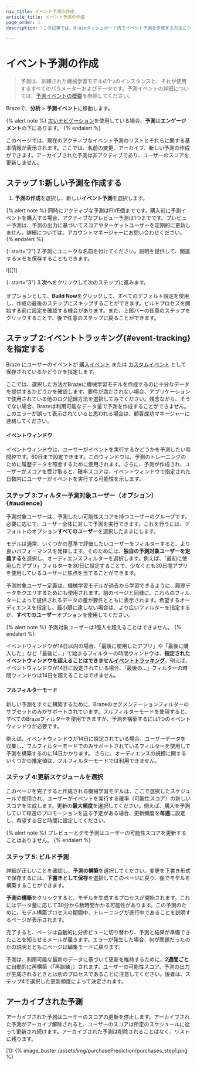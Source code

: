 ```yaml
---
nav_title: イベント予測の作成
article_title: イベント予測の作成
page_order: 1
description: "この記事では、Brazeダッシュボード内でイベント予測を作成する方法について説明します。"

---
```


# イベント予測の作成

> 予測は、訓練された機械学習モデルの1つのインスタンスと、それが使用するすべてのパラメーターおよびデータです。予測イベントの詳細については、[予測イベントの概要]({{site.baseurl}}/user_guide/brazeai/predictive_suite/predictive_events)を参照してください。

Brazeで、**分析** > **予測イベント**に移動します。

{% alert note %}
[古いナビゲーション]({{site.baseurl}}/navigation)を使用している場合、**予測**は**エンゲージメント**の下にあります。
{% endalert %}

このページでは、現在のアクティブなイベント予測のリストとそれらに関する基本情報が表示されます。ここでは、名前の変更、アーカイブ、新しい予測の作成ができます。アーカイブされた予測は非アクティブであり、ユーザーのスコアを更新しません。

## ステップ 1:新しい予測を作成する

1. **予測の作成**を選択し、新しい**イベント予測**を選択します。

{% alert note %}
同時にアクティブな予測はFIVE個までです。購入前に予測イベントを購入する場合、アクティブなプレビュー予測は1つまでです。プレビュー予測は、予測の出力に基づいてスコアやターゲットユーザーを定期的に更新しません。詳細については、アカウントマネージャーにお問い合わせください。
{% endalert %}

{: start="2"}
2\.予測にユニークな名前を付けてください。説明を提供して、関連するメモを保存することもできます。

![][1]

{: start="3"}
3\.**次へ**をクリックして次のステップに進みます。<br><br>オプションとして、**Build Now**をクリックして、すべてのデフォルト設定を使用し、作成の最後のステップにスキップすることができます。ビルドプロセスを開始する前に設定を確認する機会があります。また、上部バーの任意のステップをクリックすることで、後で任意のステップに戻ることができます。

## ステップ 2:イベントトラッキング{#event-tracking}を指定する

Braze にユーザーのイベントが [購入イベント]({{site.baseurl}}/user_guide/data_and_analytics/custom_data/purchase_events/) または [カスタムイベント]({{site.baseurl}}/user_guide/data_and_analytics/custom_data/custom_events/) として保存されているかどうかを指定します。

ここでは、選択した方法がBrazeに機械学習モデルを作成するのに十分なデータを提供するかどうかを確認します。要件が満たされない場合、アプリケーションで使用されている他のログ記録方法を選択してみてください。残念ながら、そうでない場合、Brazeは利用可能なデータ量で予測を作成することができません。このエラーが誤って表示されていると思われる場合は、顧客成功マネージャーに連絡してください。

#### イベントウィンドウ

イベントウィンドウは、ユーザーがイベントを実行するかどうかを予測したい時間枠です。60日まで設定できます。このウィンドウは、予測のトレーニングのために履歴データを照会するために使用されます。さらに、予測が作成され、ユーザーがスコアを受け取ると、確率スコアは、イベントウィンドウで指定された日数内にユーザーがイベントを実行する可能性を示します。

### ステップ 3:フィルター予測対象ユーザー（オプション）{#audience}

予測対象ユーザーは、予測したい可能性スコアを持つユーザーのグループです。必要に応じて、ユーザー全体に対して予測を実行できます。これを行うには、デフォルトのオプション**すべてのユーザー**を選択したままにします。

モデルは通常、いくつかの基準で評価したいユーザーをフィルターすると、より良いパフォーマンスを発揮します。そのためには、**独自の予測対象ユーザーを定義する**を選択し、オーディエンスフィルターを選択します。例えば、「最初に使用したアプリ」フィルターを30日に設定することで、少なくとも30日間アプリを使用しているユーザーに焦点を当てることができます。

予測対象ユーザー定義は、機械学習モデルが過去から学習できるように、履歴データをクエリするためにも使用されます。前のページと同様に、これらのフィルターによって提供されるデータの量が要件とともに表示されます。希望するオーディエンスを指定し、最小限に達しない場合は、より広いフィルターを指定するか、**すべてのユーザー**オプションを使用してください。

{% alert note %}
予測対象ユーザーは1億人を超えることはできません。
{% endalert %}

イベントウィンドウが14日以内の場合、「最後に使用したアプリ」や「最後に購入した」など「最後に...」で始まるフィルターの時間ウィンドウは、**指定されたイベントウィンドウを超えることはできません[イベントトラッキング](#event-tracking)**。例えば、イベントウィンドウが14日に設定されている場合、「最後の...」フィルターの時間ウィンドウは14日を超えることはできません。

#### フルフィルターモード

新しい予測をすぐに構築するために、Brazeのセグメンテーションフィルターのサブセットのみがサポートされています。フルフィルターモードを使用すると、すべてのBrazeフィルターを使用できますが、予測を構築するには1つのイベントウィンドウが必要です。 

例えば、イベントウィンドウが14日に設定されている場合、ユーザーデータを収集し、フルフィルターモードでのみサポートされているフィルターを使用して予測を構築するのに14日かかります。 さらに、オーディエンスの規模に関するいくつかの推定値は、フルフィルターモードでは利用できません。

### ステップ 4:更新スケジュールを選択

このページを完了すると作成される機械学習モデルは、ここで選択したスケジュールで使用され、ユーザーがイベントを実行する確率（可能性スコア）の新しいスコアを生成します。更新の**最大頻度**を選択してください。例えば、購入を予測していて毎週のプロモーションを送る予定がある場合、更新頻度を**毎週**に設定し、希望する日と時間に設定してください。

{% alert note %}
プレビューとデモ予測はユーザーの可能性スコアを更新することはありません。
{% endalert %}

### ステップ 5: ビルド予測

詳細が正しいことを確認し、**予測の構築**を選択してください。変更を下書き形式で保存するには、**下書きとして保存**を選択してこのページに戻り、後でモデルを構築することができます。 

**予測の構築**をクリックすると、モデルを生成するプロセスが開始されます。これにはデータ量に応じて30分から数時間かかる可能性があります。この予測のために、モデル構築プロセスの期間中、トレーニングが進行中であることを説明するページが表示されます。

完了すると、ページは自動的に分析ビューに切り替わり、予測と結果が準備できたことを知らせるメールが届きます。エラーが発生した場合、何が問題だったのかの説明とともにページは編集モードに戻ります。

予測は、利用可能な最新のデータに基づいて更新を維持するために、**2週間ごと**に自動的に再構築（「再訓練」）されます。ユーザーの可能性スコア、予測の出力が生成されるときとは別のプロセスであることに注意してください。後者は、ステップ4で選択した更新頻度によって決定されます。

## アーカイブされた予測

アーカイブされた予測はユーザーのスコアの更新を停止します。アーカイブされた予測がアーカイブ解除されると、ユーザーのスコアは所定のスケジュールに従って更新され続けます。アーカイブされた予測は削除されることはなく、リストに残ります。

[1]: {% image_buster /assets/img/purchasePrediction/purchases_step1.png %}

